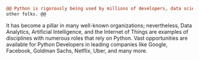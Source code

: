 ```diff
@@ Python is rigorously being used by millions of developers, data scientists, automation engineers along with a lot of 
other folks. @@
```
It has become a pillar in many well-known organizations; nevertheless, Data Analytics, Artificial Intelligence, and the Internet of Things are examples of 
disciplines with numerous roles that rely on Python. Vast opportunities are available for Python Developers in leading companies like Google, Facebook, Goldman Sachs, 
Netflix, Uber, and many more.
